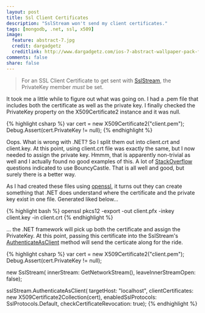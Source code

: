 ```yaml
---
layout: post
title: Ssl Client Certificates
description: "SslStream won't send my client certificates."
tags: [mongodb, .net, ssl, x509]
image:
  feature: abstract-7.jpg
  credit: dargadgetz
  creditlink: http://www.dargadgetz.com/ios-7-abstract-wallpaper-pack-for-iphone-5-and-ipod-touch-retina/
comments: false
share: false
---
```


> For an SSL Client Certificate to get sent with [SslStream](http://msdn.microsoft.com/en-us/library/system.net.security.sslstream.aspx), the PrivateKey member *must* be set.

It took me a little while to figure out what was going on.  I had a .pem file that includes both the certificate as well as the private key. I finally checked the PrivateKey property on the X509Certificate2 instance and it was null.

{% highlight csharp %}
var cert = new X509Certificate2("client.pem");
Debug.Assert(cert.PrivateKey != null);
{% endhighlight %}

Oops.  What is wrong with .NET? So I split them out into client.crt and client.key.  At this point, using client.crt file was exactly the same, but I now needed to assign the private key. Hmmm, that is apparently non-trivial as well and I actually found no good examples of this.  A lot of [StackOverflow](http://stackoverflow.com) questions indicated to use BouncyCastle.  That is all well and good, but surely there is a better way.

As I had created these files using [openssl](http://www.openssl.org/), it turns out they can create something that .NET does understand where the certificate and the private key exist in one file.  Generated liked below...

{% highlight bash %}
openssl pkcs12 -export -out client.pfx -inkey client.key -in client.crt
{% endhighlight %}

... the .NET framework will pick up both the certificate and assign the PrivateKey.  At this point, passing this certificate into the SslStream's [AuthenticateAsClient](http://msdn.microsoft.com/en-us/library/ms145061.aspx) method will send the certicate along for the ride.

{% highlight csharp %}
var cert = new X509Certificate2("client.pem");
Debug.Assert(cert.PrivateKey != null);

new SslStream(
  innerStream: GetNetworkStream(),
  leaveInnerStreamOpen: false);

sslStream.AuthenticateAsClient(
  targetHost: "localhost", 
  clientCertificates: new X509Certificate2Collection(cert),
  enabledSslProtocols: SslProtocols.Default,
  checkCertificateRevocation: true);
{% endhighlight %}